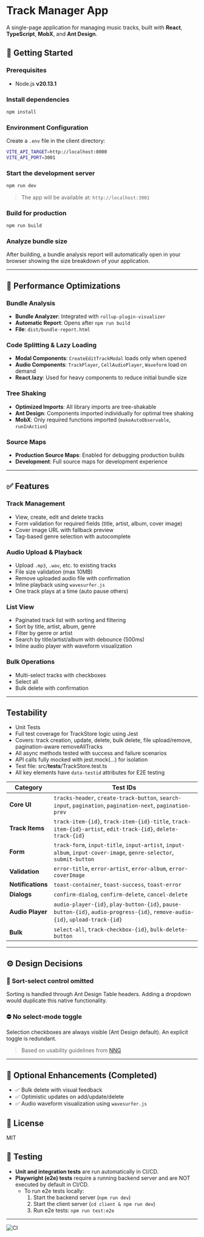 # Track Manager App

A single-page application for managing music tracks, built with **React**, **TypeScript**, **MobX**, and **Ant Design**.

## 🔧 Getting Started

### Prerequisites
- Node.js **v20.13.1**

### Install dependencies
```bash
npm install
```

### Environment Configuration
Create a `.env` file in the client directory:
```bash
VITE_API_TARGET=http://localhost:8000
VITE_API_PORT=3001
```

### Start the development server
```bash
npm run dev
```

> The app will be available at: `http://localhost:3001`

### Build for production
```bash
npm run build
```

### Analyze bundle size
After building, a bundle analysis report will automatically open in your browser showing the size breakdown of your application.

---

## 🚀 Performance Optimizations

### Bundle Analysis
- **Bundle Analyzer**: Integrated with `rollup-plugin-visualizer`
- **Automatic Report**: Opens after `npm run build`
- **File**: `dist/bundle-report.html`

### Code Splitting & Lazy Loading
- **Modal Components**: `CreateEditTrackModal` loads only when opened
- **Audio Components**: `TrackPlayer`, `CellAudioPlayer`, `Waveform` load on demand
- **React.lazy**: Used for heavy components to reduce initial bundle size

### Tree Shaking
- **Optimized Imports**: All library imports are tree-shakable
- **Ant Design**: Components imported individually for optimal tree shaking
- **MobX**: Only required functions imported (`makeAutoObservable`, `runInAction`)

### Source Maps
- **Production Source Maps**: Enabled for debugging production builds
- **Development**: Full source maps for development experience

---

## ✅ Features

### Track Management
- View, create, edit and delete tracks
- Form validation for required fields (title, artist, album, cover image)
- Cover image URL with fallback preview
- Tag-based genre selection with autocomplete

### Audio Upload & Playback
- Upload `.mp3`, `.wav`, etc. to existing tracks
- File size validation (max 10MB)
- Remove uploaded audio file with confirmation
- Inline playback using `wavesurfer.js`
- One track plays at a time (auto pause others)

### List View
- Paginated track list with sorting and filtering
- Sort by title, artist, album, genre
- Filter by genre or artist
- Search by title/artist/album with debounce (500ms)
- Inline audio player with waveform visualization

### Bulk Operations
- Multi-select tracks with checkboxes
- Select all
- Bulk delete with confirmation

---

## Testability
- Unit Tests
- Full test coverage for TrackStore logic using Jest
- Covers: track creation, update, delete, bulk delete, file upload/remove, pagination-aware removeAllTracks
- All async methods tested with success and failure scenarios
- API calls fully mocked with jest.mock(...) for isolation
- Test file: src/__tests__/TrackStore.test.ts
- All key elements have `data-testid` attributes for E2E testing

| Category | Test IDs |
|---------|----------|
| **Core UI** | `tracks-header`, `create-track-button`, `search-input`, `pagination`, `pagination-next`, `pagination-prev` |
| **Track Items** | `track-item-{id}`, `track-item-{id}-title`, `track-item-{id}-artist`, `edit-track-{id}`, `delete-track-{id}` |
| **Form** | `track-form`, `input-title`, `input-artist`, `input-album`, `input-cover-image`, `genre-selector`, `submit-button` |
| **Validation** | `error-title`, `error-artist`, `error-album`, `error-coverImage` |
| **Notifications** | `toast-container`, `toast-success`, `toast-error` |
| **Dialogs** | `confirm-dialog`, `confirm-delete`, `cancel-delete` |
| **Audio Player** | `audio-player-{id}`, `play-button-{id}`, `pause-button-{id}`, `audio-progress-{id}`, `remove-audio-{id}`, `upload-track-{id}` |
| **Bulk** | `select-all`, `track-checkbox-{id}`, `bulk-delete-button` |

---

## ⚙️ Design Decisions

### 🔄 Sort-select control omitted
Sorting is handled through Ant Design Table headers. Adding a dropdown would duplicate this native functionality.

### ⛔ No select-mode toggle
Selection checkboxes are always visible (Ant Design default). An explicit toggle is redundant.

> Based on usability guidelines from [NNG](https://www.nngroup.com/articles/progressive-disclosure/)

---

## 🌟 Optional Enhancements (Completed)
- ✅ Bulk delete with visual feedback
- ✅ Optimistic updates on add/update/delete
- ✅ Audio waveform visualization using `wavesurfer.js`

## 📝 License
MIT

## 🧪 Testing

- **Unit and integration tests** are run automatically in CI/CD.
- **Playwright (e2e) tests** require a running backend server and are NOT executed by default in CI/CD.
  - To run e2e tests locally:
    1. Start the backend server (`npm run dev`)
    2. Start the client server (`cd client & npm run dev`)
    3. Run e2e tests: `npm run test:e2e`

---


![CI](https://github.com/GenesisEducationKyiv/front-end-school-3-0-nkgrand/actions/workflows/ci.yml/badge.svg)
